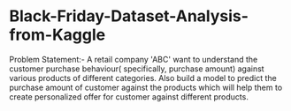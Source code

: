 # Black-Friday-Dataset-Analysis-from-Kaggle
Problem Statement:- A retail company 'ABC' want to understand the customer purchase behaviour( specifically, purchase amount) against various products of different categories. Also build a model to predict the purchase amount of customer against the products which will help them to create personalized offer for customer against different products. 
